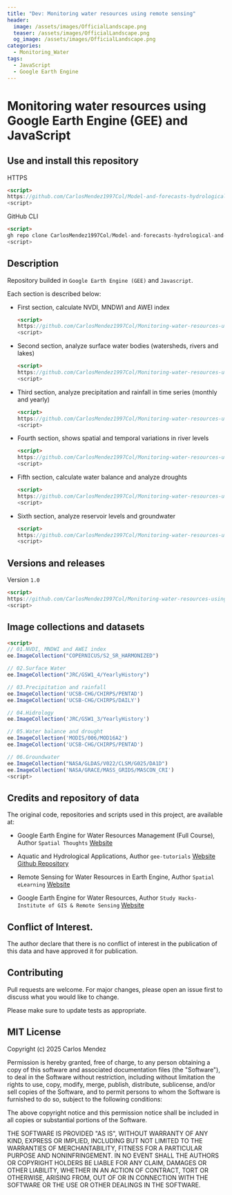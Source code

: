 ```yaml
---
title: "Dev: Monitoring water resources using remote sensing"
header:
  image: /assets/images/OfficialLandscape.png
  teaser: /assets/images/OfficialLandscape.png
  og_image: /assets/images/OfficialLandscape.png
categories:
  - Monitoring_Water
tags:
  - JavaScript
  - Google Earth Engine
---
```


# Monitoring water resources using Google Earth Engine (GEE) and JavaScript

## Use and install this repository

HTTPS
```html
<script>
https://github.com/CarlosMendez1997Col/Model-and-forecasts-hydrological-and-energetic-resources-using-ArcGIS-API-for-Python-and-R.git
<script>
```

GitHub CLI
```html
<script>
gh repo clone CarlosMendez1997Col/Model-and-forecasts-hydrological-and-energetic-resources-using-ArcGIS-API-for-Python-and-R
<script>
```

## Description

Repository builded in `Google Earth Engine (GEE)` and `Javascript`.

Each section is described below:

- First section, calculate NVDI, MNDWI and AWEI index
  ```html
  <script>
  https://github.com/CarlosMendez1997Col/Monitoring-water-resources-using-Google-Earth-Engine-and-Javascript/tree/main/01.%20Nvdi%2C%20Mndwi%20and%20Awei
  <script>
  ```
- Second section, analyze surface water bodies (watersheds, rivers and lakes)
  ```html
  <script>
  https://github.com/CarlosMendez1997Col/Monitoring-water-resources-using-Google-Earth-Engine-and-Javascript/tree/main/02.%20Surface%20Water
  <script>
  ```
- Third section, analyze precipitation and rainfall in time series (monthly and yearly)
  ```html
  <script>
  https://github.com/CarlosMendez1997Col/Monitoring-water-resources-using-Google-Earth-Engine-and-Javascript/tree/main/03.%20Precipitation%20and%20rainfall
  <script>
  ```
- Fourth section, shows spatial and temporal variations in river levels
  ```html
  <script>
  https://github.com/CarlosMendez1997Col/Monitoring-water-resources-using-Google-Earth-Engine-and-Javascript/tree/main/04.%20Hidrology
  <script>
  ```
- Fifth section, calculate water balance and analyze droughts
  ```html
  <script>
  https://github.com/CarlosMendez1997Col/Monitoring-water-resources-using-Google-Earth-Engine-and-Javascript/tree/main/05.%20Water%20balance%20and%20drought
  <script>
  ```
- Sixth section, analyze reservoir levels and groundwater 
  ```html
  <script>
  https://github.com/CarlosMendez1997Col/Monitoring-water-resources-using-Google-Earth-Engine-and-Javascript/tree/main/06.%20Groundwater
  <script>
  ```
## Versions and releases

Version `1.0`

```html
<script>
https://github.com/CarlosMendez1997Col/Monitoring-water-resources-using-Google-Earth-Engine-and-Javascript/commits/Version1.0
<script>
```
  
## Image collections and datasets

```html
<script>
// 01.NVDI, MNDWI and AWEI index
ee.ImageCollection("COPERNICUS/S2_SR_HARMONIZED")

// 02.Surface Water
ee.ImageCollection("JRC/GSW1_4/YearlyHistory")

// 03.Precipitation and rainfall
ee.ImageCollection('UCSB-CHG/CHIRPS/PENTAD')
ee.ImageCollection('UCSB-CHG/CHIRPS/DAILY')

// 04.Hidrology
ee.ImageCollection('JRC/GSW1_3/YearlyHistory')

// 05.Water balance and drought
ee.ImageCollection('MODIS/006/MOD16A2')
ee.ImageCollection('UCSB-CHG/CHIRPS/PENTAD')

// 06.Groundwater
ee.ImageCollection("NASA/GLDAS/V022/CLSM/G025/DA1D")
ee.ImageCollection('NASA/GRACE/MASS_GRIDS/MASCON_CRI')
<script>
```


## Credits and repository of data

The original code, repositories and scripts used in this project, are available at:

- Google Earth Engine for Water Resources Management (Full Course), Author `Spatial Thoughts`
[Website](https://courses.spatialthoughts.com/gee-water-resources-management.html)

- Aquatic and Hydrological Applications, Author `gee-tutorials` [Website](https://google-earth-engine.com/Aquatic-and-Hydrological-Applications/Water-Balance-and-Drought/) [Github Repository](https://github.com/krishnakafle/gee-tutorials.git)

- Remote Sensing for Water Resources in Earth Engine, Author `Spatial eLearning` [Website](https://courses.spatialelearning.com/p/remote-sensing-for-water-resources-in-google-earth-engine)

- Google Earth Engine for Water Resources, Author `Study Hacks-Institute of GIS & Remote Sensing` [Website](https://www.youtube.com/@gisrsinstitute)

## Conflict of Interest.

The author declare that there is no conflict of interest in the publication of this data and have approved it for publication.

## Contributing

Pull requests are welcome. For major changes, please open an issue first to discuss what you would like to change.

Please make sure to update tests as appropriate. 

## MIT License

Copyright (c) 2025 Carlos Mendez

Permission is hereby granted, free of charge, to any person obtaining a copy of this software and associated documentation files (the "Software"), to deal in the Software without restriction, including without limitation the rights to use, copy, modify, merge, publish, distribute, sublicense, and/or sell copies of the Software, and to permit persons to whom the Software is furnished to do so, subject to the following conditions:

The above copyright notice and this permission notice shall be included in all copies or substantial portions of the Software.

THE SOFTWARE IS PROVIDED "AS IS", WITHOUT WARRANTY OF ANY KIND, EXPRESS OR IMPLIED, INCLUDING BUT NOT LIMITED TO THE WARRANTIES OF MERCHANTABILITY, FITNESS FOR A PARTICULAR PURPOSE AND NONINFRINGEMENT. IN NO EVENT SHALL THE AUTHORS OR COPYRIGHT HOLDERS BE LIABLE FOR ANY CLAIM, DAMAGES OR OTHER LIABILITY, WHETHER IN AN ACTION OF CONTRACT, TORT OR OTHERWISE, ARISING FROM, OUT OF OR IN CONNECTION WITH THE SOFTWARE OR THE USE OR OTHER DEALINGS IN THE SOFTWARE.
